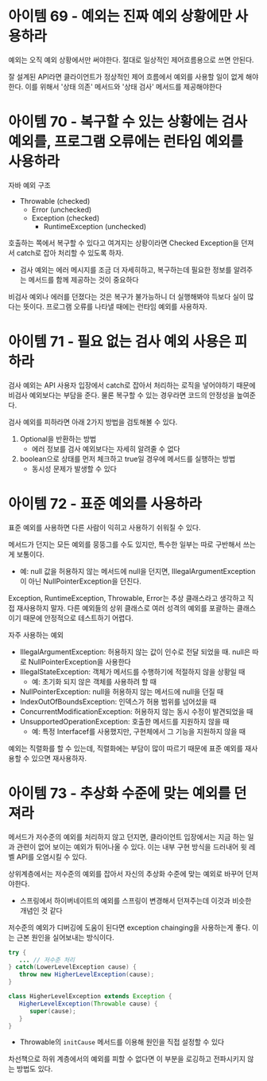 # 아이템 69 - 예외는 진짜 예외 상황에만 사용하라
예외는 오직 예외 상황에서만 써야한다. 절대로 일상적인 제어흐름용으로 쓰면 안된다. 

잘 설계된 API라면 클라이언트가 정상적인 제어 흐름에서 예외를 사용할 일이 없게 해야 한다. 이를 위해서 '상태 의존' 메서드와 '상태 검사' 메서드를 제공해야한다

# 아이템 70 - 복구할 수 있는 상황에는 검사 예외를, 프로그램 오류에는 런타임 예외를 사용하라
자바 예외 구조
   - Throwable (checked)
      - Error (unchecked)
      - Exception (checked)
         - RuntimeException (unchecked)

호출하는 쪽에서 복구할 수 있다고 여겨지는 상황이라면 Checked Exception을 던져서 catch로 잡아 처리할 수 있도록 하자.
- 검사 예외는 에러 메시지를 조금 더 자세히하고, 복구하는데 필요한 정보를 알려주는 메서드를 함께 제공하는 것이 중요하다

비검사 예외나 에러를 던졌다는 것은 복구가 불가능하니 더 실행해봐야 득보다 실이 많다는 뜻이다. 프로그램 오류를 나타낼 때에는 런타임 예외를 사용하자. 

# 아이템 71 - 필요 없는 검사 예외 사용은 피하라
검사 예외는 API 사용자 입장에서 catch로 잡아서 처리하는 로직을 넣어야하기 때문에 비검사 예외보다는 부담을 준다. 물론 복구할 수 있는 경우라면 코드의 안정성을 높여준다. 

검사 예외를 피하라면 아래 2가지 방법을 검토해볼 수 있다. 
1. Optional을 반환하는 방법
   - 에러 정보를 검사 예외보다는 자세히 알려줄 수 없다
2. boolean으로 상태를 먼저 체크하고 true일 경우에 메서드를 실행하는 방법
   - 동시성 문제가 발생할 수 있다

# 아이템 72 - 표준 예외를 사용하라
표준 예외를 사용하면 다른 사람이 익히고 사용하기 쉬워질 수 있다. 

메서드가 던지는 모든 예외를 뭉뚱그를 수도 있지만, 특수한 일부는 따로 구반해서 쓰는게 보통이다. 
- 예: null 값을 허용하지 않는 메서드에 null을 던지면, IllegalArgumentException이 아닌 NullPointerException을 던진다.

Exception, RuntimeException, Throwable, Error는 추상 클래스라고 생각하고 직접 재사용하지 말자. 다른 예외들의 상위 클래스로 여러 성격의 예외를 포괄하는 클래스이기 때문에 안정적으로 테스트하기 어렵다. 

자주 사용하는 예외
- IllegalArgumentException: 허용하지 않는 값이 인수로 전달 되었을 때. null은 따로 NullPointerException을 사용한다
- IllegalStateException: 객체가 메서드를 수행하기에 적절하지 않을 상황일 때
   - 예: 초기화 되지 않은 객체를 사용하려 할 때
- NullPointerException: null을 허용하지 않는 메서드에 null을 던질 때
- IndexOutOfBoundsException: 인덱스가 허용 범위를 넘어섰을 때
- ConcurrentModificationException: 허용하지 않는 동시 수정이 발견되었을 때 
- UnsupportedOperationException: 호출한 메서드를 지원하지 않을 때
   - 예: 특정 Interfacef를 사용했지만, 구현체에서 그 기능을 지원하지 않을 때 

예외는 직렬화를 할 수 있는데, 직렬화에는 부담이 많이 따르기 때문에 표준 예외를 재사용할 수 있으면 재사용하자.

# 아이템 73 - 추상화 수준에 맞는 예외를 던져라
메서드가 저수준의 예외를 처리하지 않고 던지면, 클라이언트 입장에서는 지금 하는 일과 관련이 없어 보이는 예외가 튀어나올 수 있다. 이는 내부 구현 방식을 드러내어 윗 레벨 API를 오염시킬 수 있다. 

상위계층에서는 저수준의 예외를 잡아서 자신의 추상화 수준에 맞는 예외로 바꾸어 던져야한다. 
- 스프링에서 하이버네이트의 예외를 스프링이 변경해서 던져주는데 이것과 비슷한 개념인 것 같다

저수준의 예외가 디버깅에 도움이 된다면 exception chainging을 사용하는게 좋다. 이는 근본 원인을 실어보내는 방식이다. 
```java
try {
   ... // 저수준 처리
} catch(LowerLevelException cause) {
   throw new HigherLevelException(cause);
}

class HigherLevelException extends Exception {
   HigherLevelException(Throwable cause) {
      super(cause);
   }
}
```
- Throwable의 `initCause` 메서드를 이용해 원인을 직접 설정할 수 있다

차선책으로 하위 계층에서의 예외를 피할 수 없다면 이 부분을 로깅하고 전파시키지 않는 방법도 있다. 

